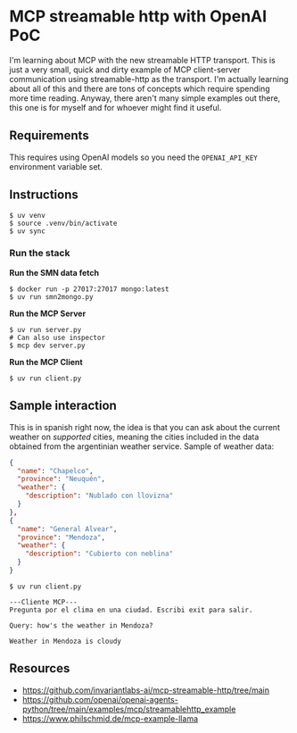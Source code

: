 # MCP streamable http with OpenAI PoC

I'm learning about MCP with the new streamable HTTP transport. This is just a very small, quick and dirty example of MCP client-server communication using streamable-http as the transport. I'm actually learning about all of this and there are tons of concepts which require spending more time reading. Anyway, there aren't many simple examples out there, this one is for myself and for whoever might find it useful.

## Requirements

This requires using OpenAI models so you need the `OPENAI_API_KEY` environment variable set.

## Instructions

```
$ uv venv
$ source .venv/bin/activate
$ uv sync
```

### Run the stack

**Run the SMN data fetch**

```
$ docker run -p 27017:27017 mongo:latest
$ uv run smn2mongo.py
```

**Run the MCP Server**

```
$ uv run server.py
# Can also use inspector
$ mcp dev server.py
```

**Run the MCP Client**

```
$ uv run client.py
```

## Sample interaction

This is in spanish right now, the idea is that you can ask about the current weather on _supported_ cities, meaning the cities included in the data obtained from the argentinian weather service. Sample of weather data:

```json
{
  "name": "Chapelco",
  "province": "Neuquén",
  "weather": {
    "description": "Nublado con llovizna"
  }
},
{
  "name": "General Alvear",
  "province": "Mendoza",
  "weather": {
    "description": "Cubierto con neblina"
  }
}
```

```
$ uv run client.py

---Cliente MCP---
Pregunta por el clima en una ciudad. Escribi exit para salir.

Query: how's the weather in Mendoza?

Weather in Mendoza is cloudy

```


## Resources

* https://github.com/invariantlabs-ai/mcp-streamable-http/tree/main
* https://github.com/openai/openai-agents-python/tree/main/examples/mcp/streamablehttp_example
* https://www.philschmid.de/mcp-example-llama
